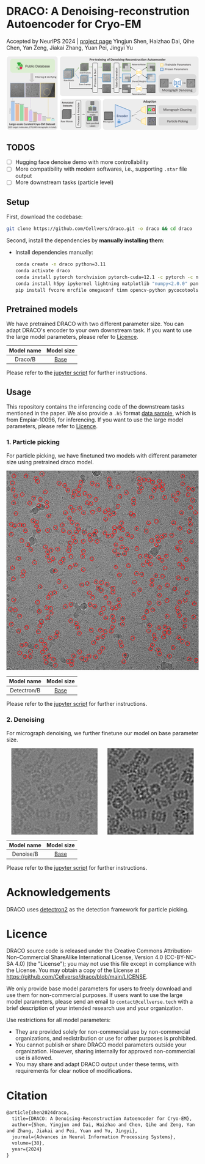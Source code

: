 # DRACO: A Denoising-reconstrution Autoencoder for Cryo-EM
Accepted by NeurIPS 2024 | [project page](https://duskngai.github.io/draco/)
Yingjun Shen, Haizhao Dai, Qihe Chen, Yan Zeng, Jiakai Zhang, Yuan Pei, Jingyi Yu

<p align="center">
  <img src="assets/teaser.png", width=800>
</p>

## TODOS
- [ ] Hugging face denoise demo with more controllability
- [ ] More compatibility with modern softwares, i.e., supporting `.star` file output
- [ ] More downstream tasks (particle level)

## Setup

First, download the codebase:

```bash
git clone https://github.com/Cellvers/draco.git -o draco && cd draco
```

Second, install the dependencies by **manually installing them**:
- Install dependencies manually:
    ```bash
    conda create -n draco python=3.11
    conda activate draco
    conda install pytorch torchvision pytorch-cuda=12.1 -c pytorch -c nvidia
    conda install h5py ipykernel lightning matplotlib "numpy<2.0.0" pandas rich scipy
    pip install fvcore mrcfile omegaconf timm opencv-python pycocotools
    ```

## Pretrained models
We have pretrained DRACO with two different parameter size. You can adapt DRACO's encoder to your own downstream task. If you want to use the large model parameters, please refer to [Licence](#licence).

<div class="center">

|      Model name      | Model size | 
| :---------------: | :------: | 
| Draco/B |    [Base](https://drive.google.com/file/d/1fPhu5q8W859ZTWTsWJ7vyFnFoONQIFEx/view?usp=drive_link)    |

</div>

Please refer to the [jupyter script](notebook/draco_pretrain.ipynb) for further instructions.

## Usage

This repository contains the inferencing code of the downstream tasks mentioned in the paper. We also provide a `.h5` format [data sample](https://drive.google.com/file/d/1yYkDjSGfXY6UYTDULOCYmJSEYtCHAngr/view?usp=drive_link), which is from Empiar-10096, for inferencing. If you want to use the large model parameters, please refer to [Licence](#licence).

### 1. Particle picking
For particle picking, we have finetuned two models with different parameter size using pretrained draco model.

<p align="center">
  <img src="assets/particle.png", width=800>
</p>

<div class="center">

|      Model name      | Model size | 
| :---------------: | :------: | 
| Detectron/B |    [Base](https://drive.google.com/file/d/1ii-XvIZqGc7dWcVadFl2b6kySRzQ4Wer/view?usp=drive_link)    |

</div>

Please refer to the [jupyter script](notebook/draco_detectron.ipynb) for further instructions.

### 2. Denoising
For micrograph denoising, we further finetune our model on base parameter size.

<div style="display: flex; justify-content: space-around;">
    <img src="assets/orig.png" title="original micrograph" width="45%">
    <img src="assets/denoised.png" title="denoised micrograph" width="45%">
</div>

|      Model name      | Model size | 
| :---------------: | :------: | 
| Denoise/B |    [Base](https://drive.google.com/file/d/1z6DunE6skfKNODC6vOJ_48QXHRBzBPyK/view?usp=drive_link)    | 

Please refer to the [jupyter script](notebook/draco_denoise.ipynb) for further instructions.

# Acknowledgements
DRACO uses [detectron2](https://github.com/facebookresearch/detectron2) as the detection framework for particle picking.

# Licence

DRACO source code is released under the Creative Commons Attribution-Non-Commercial ShareAlike International License, Version 4.0 (CC-BY-NC-SA 4.0) (the "License"); you may not use this file except in compliance with the License. You may obtain a copy of the License at https://github.com/Cellverse/draco/blob/main/LICENSE.

We only provide base model parameters for users to freely download and use them for non-commercial purposes. If users want to use the large model parameters, please send an email to `contact@cellverse.tech` with a brief description of your intended research use and your organization.

Use restrictions for all model parameters: 
* They are provided solely for non-commercial use by non-commercial organizations, and redistribution or use for other purposes is prohibited. 
* You cannot publish or share DRACO model parameters outside your organization. However, sharing internally for approved non-commercial use is allowed. 
* You may share and adapt DRACO output under these terms, with requirements for clear notice of modifications.

# Citation

```
@article{shen2024draco,
  title={DRACO: A Denoising-Reconstruction Autoencoder for Cryo-EM},
  author={Shen, Yingjun and Dai, Haizhao and Chen, Qihe and Zeng, Yan and Zhang, Jiakai and Pei, Yuan and Yu, Jingyi},
  journal={Advances in Neural Information Processing Systems},
  volume={38},
  year={2024}
}
```
